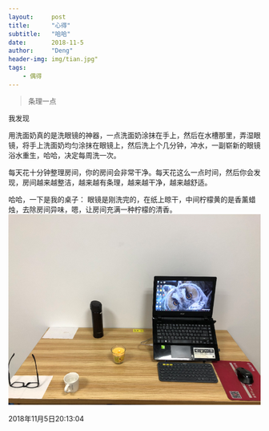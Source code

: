 ```yaml
---
layout:     post
title:      "心得"
subtitle:   "哈哈"
date:       2018-11-5
author:     "Deng"
header-img: img/tian.jpg"
tags:
    - 偶得
---
```

>条理一点

我发现

用洗面奶真的是洗眼镜的神器，一点洗面奶涂抹在手上，然后在水槽那里，弄湿眼镜，将手上洗面奶均匀涂抹在眼镜上，然后洗上个几分钟，冲水，一副崭新的眼镜浴水重生，哈哈，决定每周洗一次。

每天花十分钟整理房间，你的房间会非常干净。每天花这么一点时间，然后你会发现，房间越来越整洁，越来越有条理，越来越干净，越来越舒适。

哈哈，一下是我的桌子：
眼镜是刚洗完的，在纸上晾干，中间柠檬黄的是香薰蜡烛，去除房间异味，嗯，让房间充满一种柠檬的清香。
![00](/img/桌子.png)

2018年11月5日20:13:04